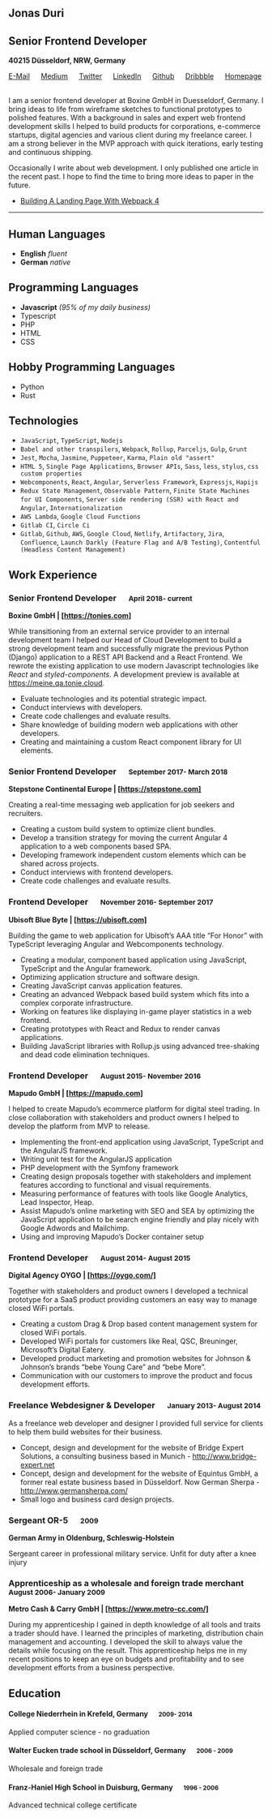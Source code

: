 ## Jonas Duri

## Senior Frontend Developer

**40215 Düsseldorf, NRW, Germany**

[E-Mail] &emsp;
[Medium] &emsp;
[Twitter] &emsp;
[LinkedIn] &emsp;
[Github] &emsp;
[Dribbble] &emsp;
[Homepage] &emsp;

I am a senior frontend developer at Boxine GmbH in Duesseldorf, Germany. I bring ideas to life from wireframe sketches to functional prototypes to polished features. With a background in sales and expert web frontend development skills I helped to build products for corporations, e-commerce startups, digital agencies and various client during my freelance career. I am a strong believer in the MVP approach with quick iterations, early testing and continuous shipping.

Occasionally I write about web development. I only published one article in the recent past. I hope to find the time to bring more ideas to paper in the future.

- [Building A Landing Page With Webpack 4]

---

## Human Languages

- **English** _fluent_
- **German** _native_

## Programming Languages

- **Javascript** _(95% of my daily business)_
- Typescript
- PHP
- HTML
- CSS

## Hobby Programming Languages

- Python
- Rust

## Technologies

- `JavaScript`, `TypeScript`, `Nodejs`
- `Babel and other transpilers`, `Webpack`, `Rollup`, `Parceljs`, `Gulp`, `Grunt`
- `Jest`, `Mocha`, `Jasmine`, `Puppeteer`, `Karma`, `Plain old "assert"`
- `HTML 5`, `Single Page Applications`, `Browser APIs`, `Sass`, `less`, `stylus`, `css custom properties`
- `Webcomponents`, `React`, `Angular`, `Serverless Framework`, `Expressjs`, `Hapijs`
- `Redux State Management`, `Observable Pattern`, `Finite State Machines for UI Components`, `Server side rendering (SSR) with React and Angular`, `Internationalization`
- `AWS Lambda`, `Google Cloud Functions`
- `Gitlab CI`, `Circle Ci`
- `Gitlab`, `Github`, `AWS`, `Google Cloud`, `Netlify`, `Artifactory`, `Jira`, `Confluence`, `Launch Darkly (Feature Flag and A/B Testing)`, `Contentful (Headless Content Management)`

## Work Experience

### Senior Frontend Developer &emsp; <small>April 2018- current</small>

**Boxine GmbH | [https://tonies.com]**

While transitioning from an external service provider to an internal development team I helped our Head of Cloud Development to build a strong development team and successfully migrate the previous Python (Django) application to a REST API Backend and a React Frontend. We rewrote the existing application to use modern Javascript technologies like _React_ and _styled-components_. A development preview is available at https://meine.qa.tonie.cloud.

- Evaluate technologies and its potential strategic impact.
- Conduct interviews with developers.
- Create code challenges and evaluate results.
- Share knowledge of building modern web applications with other developers.
- Creating and maintaining a custom React component library for UI elements.

### Senior Frontend Developer &emsp; <small>September 2017- March 2018</small>

**Stepstone Continental Europe | [https://stepstone.com]**

Creating a real-time messaging web application for job seekers and recruiters.

- Creating a custom build system to optimize client bundles.
- Develop a transition strategy for moving the current Angular 4 application to a web components based SPA.
- Developing framework independent custom elements which can be shared across projects.
- Conduct interviews with frontend developers.
- Create code challenges and evaluate results.

### Frontend Developer &emsp; <small>November 2016- September 2017</small>

**Ubisoft Blue Byte | [https://ubisoft.com]**

Building the game to web application for Ubisoft’s AAA title “For Honor” with TypeScript leveraging Angular and Webcomponents technology.

- Creating a modular, component based application using JavaScript, TypeScript and the Angular framework.
- Optimizing application structure and software design.
- Creating JavaScript canvas application features.
- Creating an advanced Webpack based build system which fits into a complex corporate infrastructure.
- Working on features like displaying in-game player statistics in a web frontend.
- Creating prototypes with React and Redux to render canvas applications.
- Building JavaScript libraries with Rollup.js using advanced tree-shaking and dead code elimination techniques.

### Frontend Developer &emsp; <small>August 2015- November 2016</small>

**Mapudo GmbH | [https://mapudo.com]**

I helped to create Mapudo’s ecommerce platform for digital steel trading. In close collaboration with stakeholders and product owners I helped to develop the platform from MVP to release.

- Implementing the front-end application using JavaScript, TypeScript and the AngularJS framework.
- Writing unit test for the AngularJS application
- PHP development with the Symfony framework
- Creating design proposals together with stakeholders and implement features according to functional and visual requirements.
- Measuring performance of features with tools like Google Analytics, Lead Inspector, Heap.
- Assist Mapudo’s online marketing with SEO and SEA by optimizing the JavaScript application to be search engine friendly and play nicely with Google Adwords and Mailchimp.
- Using and improving Mapudo’s Docker container setup

### Frontend Developer &emsp; <small>August 2014- August 2015</small>

**Digital Agency OYGO | [https://oygo.com/]**

Together with stakeholders and product owners I developed a technical prototype for a SaaS product providing customers an easy way to manage closed WiFi portals.

- Creating a custom Drag & Drop based content management system for closed WiFi portals.
- Developed WiFi portals for customers like Real, QSC, Breuninger, Microsoft’s Digital Eatery.
- Developed product marketing and promotion websites for Johnson & Johnson’s brands “bebe Young Care” and “bebe More”.
- Communication with our customers to improve the product and focus development efforts.

### Freelance Webdesigner & Developer &emsp; <small>January 2013- August 2014</small>

As a freelance web developer and designer I provided full service for clients to help them build websites for their business.

- Concept, design and development for the website of Bridge Expert Solutions, a consulting business based in Munich - http://www.bridge-expert.net
- Concept, design and development for the website of Equintus GmbH, a former real estate business based in Düsseldorf. Now German Sherpa - http://www.germansherpa.com/
- Small logo and business card design projects.

### Sergeant OR-5 &emsp; <small>2009</small>

**German Army in Oldenburg, Schleswig-Holstein**

Sergeant career in professional military service. Unfit for duty after a knee injury

### Apprenticeship as a wholesale and foreign trade merchant &emsp; <small>August 2006- January 2009</small>

**Metro Cash & Carry GmbH | [https://www.metro-cc.com/]**

During my apprenticeship I gained in depth knowledge of all tools and traits a trader should have. I learned the principles of marketing, distribution chain management and accounting. I developed the skill to always value the details while focusing on the result. This apprenticeship helps me in my recent positions to keep an eye on budgets and profitability and to see development efforts from a business perspective.

## Education

#### College Niederrhein in Krefeld, Germany &emsp; <small>2009- 2014</small>

Applied computer science - no graduation

#### Walter Eucken trade school in Düsseldorf, Germany &emsp; <small>2006 - 2009</small>

Wholesale and foreign trade

#### Franz-Haniel High School in Duisburg, Germany &emsp; <small>1996 - 2006</small>

Advanced technical college certificate

[https://stepstone.com]: https://stepstone.com
[https://ubisoft.com]: https://ubisoft.com
[https://mapudo.com]: https://mapudo.com
[https://oygo.com/]: https://oygo.com/
[https://www.metro-cc.com/]: https://www.metro-cc.com/
[building a landing page with webpack 4]: https://medium.com/@jonas_duri/build-a-landing-page-with-webpack-4-6efe83deb7fe
[e-mail]: mailto:jonas.duri@gmail.com
[medium]: https://medium.com/@jonas_duri
[twitter]: https://twitter.com/jonas_duri
[linkedin]: https://www.linkedin.com/in/jonas-duri-4259283b/
[homepage]: https://jonasduri.com
[github]: https://github.com/Gioni06
[dribbble]: https://dribbble.com/jonas_duri
